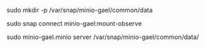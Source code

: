 
sudo mkdir -p /var/snap/minio-gael/common/data

sudo snap connect minio-gael:mount-observe

sudo minio-gael.minio server /var/snap/minio-gael/common/data/

